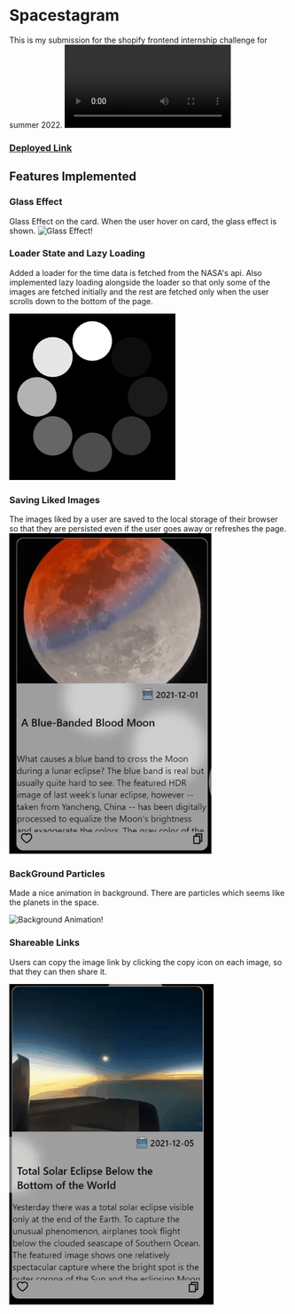 # Spacestagram

This is my submission for the shopify frontend internship challenge for summer 2022.
![Spacestagram Application!](/public/static/readmeAssets/Spacestagram.webm)

### [Deployed Link](https://spacestagram9219.vercel.app/)

## Features Implemented

### Glass Effect

Glass Effect on the card. When the user hover on card, the glass effect is shown.
![Glass Effect!](/public/static/readmeAssets/glassEffect.gif)

### Loader State and Lazy Loading

Added a loader for the time data is fetched from the NASA's api. Also implemented lazy loading alongside the loader so that only some of the images are fetched initially and the rest are fetched only when the user scrolls down to the bottom of the page.

![Loading State!](/public/static/loader.gif)

### Saving Liked Images

The images liked by a user are saved to the local storage of their browser so that they are persisted even if the user goes away or refreshes the page.
![Like Image!](/public/static/readmeAssets/likeAnimation.gif)

### BackGround Particles

Made a nice animation in background. There are particles which seems like the planets in the space.

![Background Animation!](/public/static/readmeAssets/bgAnimation.gif)

### Shareable Links

Users can copy the image link by clicking the copy icon on each image, so that they can then share it.

![Copy Image Link!](/public/static/readmeAssets/copyLink.gif)
